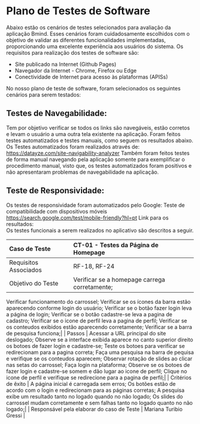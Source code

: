 # Plano de Testes de Software

Abaixo estão os cenários de testes selecionados para avaliação da aplicação Bmind. Esses cenários foram cuidadosamente escolhidos com o objetivo de validar as diferentes funcionalidades implementadas, proporcionando uma excelente experiência aos usuários do sistema. Os requisitos para realização dos testes de software são:

-	Site publicado na Internet (Github Pages)
-	Navegador da Internet - Chrome, Firefox ou Edge
-	Conectividade de Internet para acesso às plataformas (APISs)

No nosso plano de teste de software, foram selecionados os seguintes cenários para serem testados:

## Testes de Navegabilidade:
Tem por objetivo verificar se todos os links são navegáveis, estão corretos e levam o usuário a uma outra tela existente na aplicação. Foram feitos testes automatizados e testes manuais, como seguem os resultados abaixo.
Os Testes automatizados foram realizados através de: https://datayze.com/site-navigability-analyzer
Também foram feitos testes de forma manual navegando pela aplicação somente para exemplificar o procedimento manual, visto que, os testes automatizados foram positivos e não apresentaram problemas de navegabilidade na aplicação.

## Teste de Responsividade:
Os testes de responsividade foram automatizados pelo Google: 
Teste de compatibilidade com dispositivos móveis https://search.google.com/test/mobile-friendly?hl=pt
Link para os resultados:  
Os testes funcionais a serem realizados no aplicativo são descritos a seguir.

|Caso de Teste   | CT-01 - Testes da Página de Homepage |
|:---|:---|
| Requisitos Associados | RF-18, RF-24 |
| Objetivo do Teste | Verificar se a homepage carrega corretamente;
Verificar funcionamento do carrossel;
Verificar se os ícones da barra estão aparecendo conforme login do usuário;
Verificar se o botão fazer login leva a página de login;
Verificar se o botão cadastre-se leva a pagina de cadastro;
Verificar se o icone de perfil leva a pagina de perfil;
Verificar se os conteudos exibidos estão aparecendo corretamente;
Verificar se a barra de pesquisa funciona;|
| Passos | Acessar a URL principal do site deslogado;
Observe se a interface exibida aparece no canto superior direito os botoes de fazer login e cadastre-se;
Teste os botoes para verificar se redirecionam para a pagina correta;
Faça uma pesquisa na barra de pequisa e verifique se os conteudos aparecem;
Observar rotação de slides ao clicar nas setas do carrossel;
Faça login na plataforma;
Observe se os botoes de fazer login e cadastre-se somem e dão lugar ao icone de perfil;
Clique no icone de perfil e verifique se redirecione para a pagina de perfil;|
| Critérios de êxito | A página inicial é carregada sem erros;
Os botões estão de acordo com o login e redirecionam para as páginas corretas;
A pesquisa exibe um resultado tanto no logado quando no não logado;
Os slides do carrossel mudam corretamente e sem falhas tanto no logado quanto no não logado;|
| Responsável pela elaborar do caso de Teste | Mariana Turibio Gressi |
